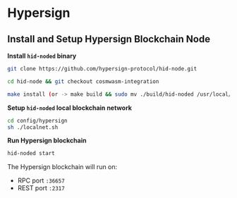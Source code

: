 # Hypersign 

## Install and Setup Hypersign Blockchain Node

**Install `hid-noded` binary** 

```bash
git clone https://github.com/hypersign-protocol/hid-node.git

cd hid-node && git checkout cosmwasm-integration

make install (or -> make build && sudo mv ./build/hid-noded /usr/local/bin)
```

**Setup `hid-noded` local blockchain network**

```bash
cd config/hypersign
sh ./localnet.sh
```

**Run Hypersign blockchain**

```bash
hid-noded start
```

The Hypersign blockchain will run on:  
- RPC port `:36657`
- REST port `:2317`